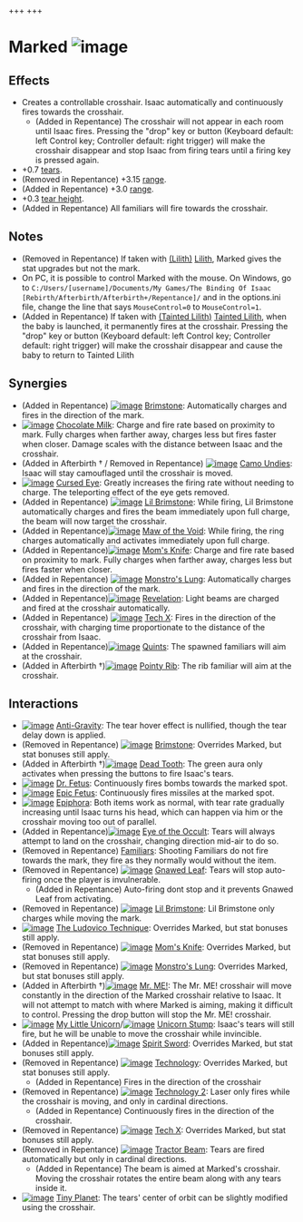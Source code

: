 +++
+++

 # Marked ![image](/image/Marked.png) 

Effects
---------


* Creates a controllable crosshair. Isaac automatically and continuously fires towards the crosshair.
	+ (Added in Repentance) The crosshair will not appear in each room until Isaac fires. Pressing the "drop" key or button (Keyboard default: left Control key; Controller default: right trigger) will make the crosshair disappear and stop Isaac from firing tears until a firing key is pressed again.
* +0.7 [tears](/wiki/Tears "Tears").
* (Removed in Repentance) +3.15 [range](/wiki/Range "Range").
* (Added in Repentance) +3.0 [range](/wiki/Range "Range").
* +0.3 [tear height](/wiki/Tear_height "Tear height").
* (Added in Repentance) All familiars will fire towards the crosshair.


Notes
-------


* (Removed in Repentance) If taken with  [(Lilith)](/wiki/Lilith "Lilith") [Lilith](/wiki/Lilith "Lilith"), Marked gives the stat upgrades but not the mark.
* On PC, it is possible to control Marked with the mouse. On Windows, go to `C:/Users/[username]/Documents/My Games/The Binding Of Isaac [Rebirth/Afterbirth/Afterbirth+/Repentance]/` and in the options.ini file, change the line that says `MouseControl=0` to `MouseControl=1`.
* (Added in Repentance) If taken with  [(Tainted Lilith)](/wiki/Tainted_Lilith "Tainted Lilith") [Tainted Lilith](/wiki/Tainted_Lilith "Tainted Lilith"), when the baby is launched, it permanently fires at the crosshair. Pressing the "drop" key or button (Keyboard default: left Control key; Controller default: right trigger) will make the crosshair disappear and cause the baby to return to Tainted Lilith


Synergies
-----------


* (Added in Repentance) [![image](/image/Brimstone.png)](/wiki/Brimstone "Brimstone") [Brimstone](/wiki/Brimstone "Brimstone"): Automatically charges and fires in the direction of the mark.
* [![image](/image/Chocolate_Milk.png)](/wiki/Chocolate_Milk "Chocolate Milk") [Chocolate Milk](/wiki/Chocolate_Milk "Chocolate Milk"): Charge and fire rate based on proximity to mark. Fully charges when farther away, charges less but fires faster when closer. Damage scales with the distance between Isaac and the crosshair.
* (Added in Afterbirth † / Removed in Repentance) [![image](/image/Camo_Undies.png)](/wiki/Camo_Undies "Camo Undies") [Camo Undies](/wiki/Camo_Undies "Camo Undies"): Isaac will stay camouflaged until the crosshair is moved.
* [![image](/image/Cursed_Eye.png)](/wiki/Cursed_Eye "Cursed Eye") [Cursed Eye](/wiki/Cursed_Eye "Cursed Eye"): Greatly increases the firing rate without needing to charge. The teleporting effect of the eye gets removed.
* (Added in Repentance) [![image](/image/Lil_Brimstone.png)](/wiki/Lil_Brimstone "Lil Brimstone") [Lil Brimstone](/wiki/Lil_Brimstone "Lil Brimstone"): While firing, Lil Brimstone automatically charges and fires the beam immediately upon full charge, the beam will now target the crosshair.
* (Added in Repentance)[![image](/image/Maw_of_the_Void.png)](/wiki/Maw_of_the_Void "Maw of the Void") [Maw of the Void](/wiki/Maw_of_the_Void "Maw of the Void"): While firing, the ring charges automatically and activates immediately upon full charge.
* (Added in Repentance)[![image](/image/Mom%27s_Knife.png)](/wiki/Mom%27s_Knife "Mom's Knife") [Mom's Knife](/wiki/Mom%27s_Knife "Mom's Knife"): Charge and fire rate based on proximity to mark. Fully charges when farther away, charges less but fires faster when closer.
* (Added in Repentance) [![image](/image/Monstro%27s_Lung.png)](/wiki/Monstro%27s_Lung "Monstro's Lung") [Monstro's Lung](/wiki/Monstro%27s_Lung "Monstro's Lung"): Automatically charges and fires in the direction of the mark.
* (Added in Repentance)[![image](/image/Revelation.png)](/wiki/Revelation "Revelation") [Revelation](/wiki/Revelation "Revelation"): Light beams are charged and fired at the crosshair automatically.
* (Added in Repentance) [![image](/image/Tech_X.png)](/wiki/Tech_X "Tech X") [Tech X](/wiki/Tech_X "Tech X"): Fires in the direction of the crosshair, with charging time proportionate to the distance of the crosshair from Isaac.
* (Added in Repentance)[![image](/image/Quints.png)](/wiki/Quints "Quints") [Quints](/wiki/Quints "Quints"): The spawned familiars will aim at the crosshair.
* (Added in Afterbirth †)[![image](/image/Pointy_Rib.png)](/wiki/Pointy_Rib "Pointy Rib") [Pointy Rib](/wiki/Pointy_Rib "Pointy Rib"): The rib familiar will aim at the crosshair.


Interactions
--------------


* [![image](/image/Anti-Gravity.png)](/wiki/Anti-Gravity "Anti-Gravity") [Anti-Gravity](/wiki/Anti-Gravity "Anti-Gravity"): The tear hover effect is nullified, though the tear delay down is applied.
* (Removed in Repentance) [![image](/image/Brimstone.png)](/wiki/Brimstone "Brimstone") [Brimstone](/wiki/Brimstone "Brimstone"): Overrides Marked, but stat bonuses still apply.
* (Added in Afterbirth †)[![image](/image/Dead_Tooth.png)](/wiki/Dead_Tooth "Dead Tooth") [Dead Tooth](/wiki/Dead_Tooth "Dead Tooth"): The green aura only activates when pressing the buttons to fire Isaac's tears.
* [![image](/image/Dr._Fetus.png)](/wiki/Dr._Fetus "Dr. Fetus") [Dr. Fetus](/wiki/Dr._Fetus "Dr. Fetus"): Continuously fires bombs towards the marked spot.
* [![image](/image/Epic_Fetus.png)](/wiki/Epic_Fetus "Epic Fetus") [Epic Fetus](/wiki/Epic_Fetus "Epic Fetus"): Continuously fires missiles at the marked spot.
* [![image](/image/Epiphora.png)](/wiki/Epiphora "Epiphora") [Epiphora](/wiki/Epiphora "Epiphora"): Both items work as normal, with tear rate gradually increasing until Isaac turns his head, which can happen via him or the crosshair moving too out of parallel.
* (Added in Repentance)[![image](/image/Eye_of_the_Occult.png)](/wiki/Eye_of_the_Occult "Eye of the Occult") [Eye of the Occult](/wiki/Eye_of_the_Occult "Eye of the Occult"): Tears will always attempt to land on the crosshair, changing direction mid-air to do so.
* (Removed in Repentance) [Familiars](/wiki/Familiar "Familiar"): Shooting Familiars do not fire towards the mark, they fire as they normally would without the item.
* (Removed in Repentance) [![image](/image/Gnawed_Leaf.png)](/wiki/Gnawed_Leaf "Gnawed Leaf") [Gnawed Leaf](/wiki/Gnawed_Leaf "Gnawed Leaf"): Tears will stop auto-firing once the player is invulnerable.
	+ (Added in Repentance) Auto-firing dont stop and it prevents Gnawed Leaf from activating.
* (Removed in Repentance) [![image](/image/Lil_Brimstone.png)](/wiki/Lil_Brimstone "Lil Brimstone") [Lil Brimstone](/wiki/Lil_Brimstone "Lil Brimstone"): Lil Brimstone only charges while moving the mark.
* [![image](/image/The_Ludovico_Technique.png)](/wiki/The_Ludovico_Technique "The Ludovico Technique") [The Ludovico Technique](/wiki/The_Ludovico_Technique "The Ludovico Technique"): Overrides Marked, but stat bonuses still apply.
* (Removed in Repentance) [![image](/image/Mom%27s_Knife.png)](/wiki/Mom%27s_Knife "Mom's Knife") [Mom's Knife](/wiki/Mom%27s_Knife "Mom's Knife"): Overrides Marked, but stat bonuses still apply.
* (Removed in Repentance) [![image](/image/Monstro%27s_Lung.png)](/wiki/Monstro%27s_Lung "Monstro's Lung") [Monstro's Lung](/wiki/Monstro%27s_Lung "Monstro's Lung"): Overrides Marked, but stat bonuses still apply.
* (Added in Afterbirth †)[![image](/image/Mr._ME!.png)](/wiki/Mr._ME! "Mr. ME!") [Mr. ME!](/wiki/Mr._ME! "Mr. ME!"): The Mr. ME! crosshair will move constantly in the direction of the Marked crosshair relative to Isaac. It will not attempt to match with where Marked is aiming, making it difficult to control. Pressing the drop button will stop the Mr. ME! crosshair.
* [![image](/image/My_Little_Unicorn.png)](/wiki/My_Little_Unicorn "My Little Unicorn") [My Little Unicorn](/wiki/My_Little_Unicorn "My Little Unicorn")/[![image](/image/Unicorn_Stump.png)](/wiki/Unicorn_Stump "Unicorn Stump") [Unicorn Stump](/wiki/Unicorn_Stump "Unicorn Stump"): Isaac's tears will still fire, but he will be unable to move the crosshair while invincible.
* (Added in Repentance)[![image](/image/Spirit_Sword.png)](/wiki/Spirit_Sword "Spirit Sword") [Spirit Sword](/wiki/Spirit_Sword "Spirit Sword"): Overrides Marked, but stat bonuses still apply.
* (Removed in Repentance) [![image](/image/Technology.png)](/wiki/Technology "Technology") [Technology](/wiki/Technology "Technology"): Overrides Marked, but stat bonuses still apply.
	+ (Added in Repentance) Fires in the direction of the crosshair
* (Removed in Repentance) [![image](/image/Technology_2.png)](/wiki/Technology_2 "Technology 2") [Technology 2](/wiki/Technology_2 "Technology 2"): Laser only fires while the crosshair is moving, and only in cardinal directions.
	+ (Added in Repentance) Continuously fires in the direction of the crosshair.
* (Removed in Repentance) [![image](/image/Tech_X.png)](/wiki/Tech_X "Tech X") [Tech X](/wiki/Tech_X "Tech X"): Overrides Marked, but stat bonuses still apply.
* (Removed in Repentance) [![image](/image/Tractor_Beam.png)](/wiki/Tractor_Beam "Tractor Beam") [Tractor Beam](/wiki/Tractor_Beam "Tractor Beam"): Tears are fired automatically but only in cardinal directions.
	+ (Added in Repentance) The beam is aimed at Marked's crosshair. Moving the crosshair rotates the entire beam along with any tears inside it.
* [![image](/image/Tiny_Planet.png)](/wiki/Tiny_Planet "Tiny Planet") [Tiny Planet](/wiki/Tiny_Planet "Tiny Planet"): The tears' center of orbit can be slightly modified using the crosshair.


